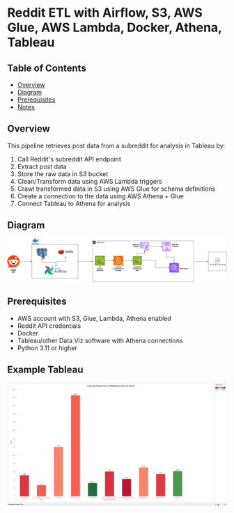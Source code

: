 # Reddit ETL with Airflow, S3, AWS Glue, AWS Lambda, Docker, Athena, Tableau

## Table of Contents

- [Overview](#overview)
- [Diagram](#diagram)
- [Prerequisites](#prerequisites)
- [Notes](#notes)

## Overview

This pipeline retrieves post data from a subreddit for analysis in Tableau by:

1. Call Reddit's subreddit API endpoint
2. Extract post data
2. Store the raw data in S3 bucket
3. Clean/Transform data using AWS Lambda triggers
4. Crawl transformed data in S3 using AWS Glue for schema definitions
5. Create a connection to the data using AWS Athena + Glue
6. Connect Tableau to Athena for analysis

## Diagram
![RedditDataEngineering.png](assets%2Freddit_aws.png)

## Prerequisites
- AWS account with S3, Glue, Lambda, Athena enabled
- Reddit API credentials
- Docker
- Tableau/other Data Viz software with Athena connections
- Python 3.11 or higher

## Example Tableau
![RedditAWSTableau.png](assets%2FTableau4Github.png)
